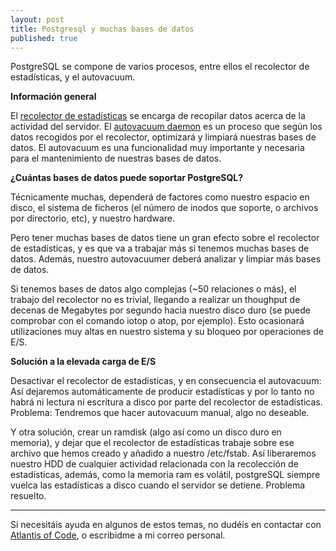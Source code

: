 ```yaml
---
layout: post
title: Postgresql y muchas bases de datos
published: true
---
```


PostgreSQL se compone de varios procesos, entre ellos el recolector de estadísticas, y el autovacuum.

**Información general**

El [recolector de estadísticas](http://www.postgresql.org/docs/devel/static/monitoring-stats.html) se encarga de recopilar datos acerca de la actividad del servidor. El [autovacuum daemon](http://www.postgresql.org/docs/devel/static/routine-vacuuming.html) es un proceso que según los datos recogidos por el recolector, optimizará y limpiará nuestras bases de datos. El autovacuum es una funcionalidad muy importante y necesaria para el mantenimiento de nuestras bases de datos.

**¿Cuántas bases de datos puede soportar PostgreSQL?**

Técnicamente muchas, dependerá de factores como nuestro espacio en disco, el sistema de ficheros (el número de inodos que soporte, o archivos por directorio, etc), y nuestro hardware.

Pero tener muchas bases de datos tiene un gran efecto sobre el recolector de estadísticas, y es que va a trabajar más si tenemos muchas bases de datos. Además, nuestro autovacuumer deberá analizar y limpiar más bases de datos.

Si tenemos bases de datos algo complejas (~50 relaciones o más), el trabajo del recolector no es trivial, llegando a realizar un thoughput de decenas de Megabytes por segundo hacia nuestro disco duro (se puede comprobar con el comando iotop o atop, por ejemplo). Esto ocasionará utilizaciones muy altas en nuestro sistema y su bloqueo por operaciones de E/S.

**Solución a la elevada carga de E/S**

Desactivar el recolector de estadísticas, y en consecuencia el autovacuum: Así dejaremos automáticamente de producir estadísticas y por lo tanto no habrá ni lectura ni escritura a disco por parte del recolector de estadísticas. Problema: Tendremos que hacer autovacuum manual, algo no deseable.

Y otra solución, crear un ramdisk (algo así como un disco duro en memoria), y dejar que el recolector de estadísticas trabaje sobre ese archivo que hemos creado y añadido a nuestro /etc/fstab. Así liberaremos nuestro HDD de cualquier actividad relacionada con la recolección de estadísticas, además, como la memoria ram es volátil, postgreSQL siempre vuelca las estadísticas a disco cuando el servidor se detiene. Problema resuelto.

---

Si necesitáis ayuda en algunos de estos temas, no dudéis en contactar con [Atlantis of Code](http://atlantisofcode.com), o escribidme a mi correo personal.
